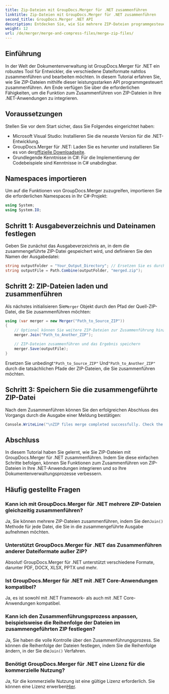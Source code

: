 ```yaml
---
title: Zip-Dateien mit GroupDocs.Merger für .NET zusammenführen
linktitle: Zip-Dateien mit GroupDocs.Merger für .NET zusammenführen
second_title: GroupDocs.Merger .NET API
description: Entdecken Sie, wie Sie mehrere ZIP-Dateien programmgesteuert mit GroupDocs.Merger für .NET zusammenführen. Dieses Schritt-für-Schritt-Tutorial behandelt die Voraussetzungen.
weight: 12
url: /de/merger/merge-and-compress-files/merge-zip-files/
---
```

## Einführung

In der Welt der Dokumentenverwaltung ist GroupDocs.Merger für .NET ein robustes Tool für Entwickler, die verschiedene Dateiformate nahtlos zusammenführen und bearbeiten möchten. In diesem Tutorial erfahren Sie, wie Sie ZIP-Dateien mithilfe dieser leistungsstarken API programmgesteuert zusammenführen. Am Ende verfügen Sie über die erforderlichen Fähigkeiten, um die Funktion zum Zusammenführen von ZIP-Dateien in Ihre .NET-Anwendungen zu integrieren.

## Voraussetzungen

Stellen Sie vor dem Start sicher, dass Sie Folgendes eingerichtet haben:

- Microsoft Visual Studio: Installieren Sie die neueste Version für die .NET-Entwicklung.
-  GroupDocs.Merger für .NET: Laden Sie es herunter und installieren Sie es von der[offizielle Downloadseite](https://releases.groupdocs.com/merger/net/).
- Grundlegende Kenntnisse in C#: Für die Implementierung der Codebeispiele sind Kenntnisse in C# unabdingbar.

## Namespaces importieren

Um auf die Funktionen von GroupDocs.Merger zuzugreifen, importieren Sie die erforderlichen Namespaces in Ihr C#-Projekt:

```csharp
using System;
using System.IO;
```

## Schritt 1: Ausgabeverzeichnis und Dateinamen festlegen

Geben Sie zunächst das Ausgabeverzeichnis an, in dem die zusammengeführte ZIP-Datei gespeichert wird, und definieren Sie den Namen der Ausgabedatei:

```csharp
string outputFolder = "Your_Output_Directory"; // Ersetzen Sie es durch Ihren tatsächlichen Pfad.
string outputFile = Path.Combine(outputFolder, "merged.zip");
```

## Schritt 2: ZIP-Dateien laden und zusammenführen

 Als nächstes initialisieren Sie`Merger` Objekt durch den Pfad der Quell-ZIP-Datei, die Sie zusammenführen möchten:

```csharp
using (var merger = new Merger("Path_to_Source_ZIP"))
{
    // Optional können Sie weitere ZIP-Dateien zur Zusammenführung hinzufügen
    merger.Join("Path_to_Another_ZIP");

    // ZIP-Dateien zusammenführen und das Ergebnis speichern
    merger.Save(outputFile);
}
```

 Ersetzen Sie unbedingt`"Path_to_Source_ZIP"` Und`"Path_to_Another_ZIP"` durch die tatsächlichen Pfade der ZIP-Dateien, die Sie zusammenführen möchten.

## Schritt 3: Speichern Sie die zusammengeführte ZIP-Datei

Nach dem Zusammenführen können Sie den erfolgreichen Abschluss des Vorgangs durch die Ausgabe einer Meldung bestätigen:

```csharp
Console.WriteLine("\nZIP files merge completed successfully. Check the output in {0}", outputFolder);
```

## Abschluss

In diesem Tutorial haben Sie gelernt, wie Sie ZIP-Dateien mit GroupDocs.Merger für .NET zusammenführen. Indem Sie diese einfachen Schritte befolgen, können Sie Funktionen zum Zusammenführen von ZIP-Dateien in Ihre .NET-Anwendungen integrieren und so Ihre Dokumentenverwaltungsprozesse verbessern.

## Häufig gestellte Fragen

### Kann ich mit GroupDocs.Merger für .NET mehrere ZIP-Dateien gleichzeitig zusammenführen?

 Ja, Sie können mehrere ZIP-Dateien zusammenführen, indem Sie den`Join()` Methode für jede Datei, die Sie in die zusammengeführte Ausgabe aufnehmen möchten.

### Unterstützt GroupDocs.Merger für .NET das Zusammenführen anderer Dateiformate außer ZIP?

Absolut! GroupDocs.Merger für .NET unterstützt verschiedene Formate, darunter PDF, DOCX, XLSX, PPTX und mehr.

### Ist GroupDocs.Merger für .NET mit .NET Core-Anwendungen kompatibel?

Ja, es ist sowohl mit .NET Framework- als auch mit .NET Core-Anwendungen kompatibel.

### Kann ich den Zusammenführungsprozess anpassen, beispielsweise die Reihenfolge der Dateien im zusammengeführten ZIP festlegen?

 Ja, Sie haben die volle Kontrolle über den Zusammenführungsprozess. Sie können die Reihenfolge der Dateien festlegen, indem Sie die Reihenfolge ändern, in der Sie die`Join()` Verfahren.

### Benötigt GroupDocs.Merger für .NET eine Lizenz für die kommerzielle Nutzung?

 Ja, für die kommerzielle Nutzung ist eine gültige Lizenz erforderlich. Sie können eine Lizenz erwerben[Hier](https://purchase.groupdocs.com/buy).